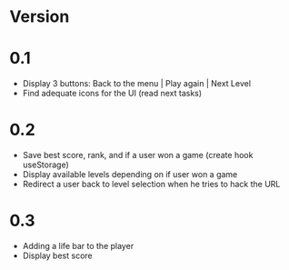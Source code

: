 # Version

# 0.1

- Display 3 buttons: Back to the menu | Play again | Next Level
- Find adequate icons for the UI (read next tasks)

# 0.2

- Save best score, rank, and if a user won a game (create hook useStorage)
- Display available levels depending on if user won a game
- Redirect a user back to level selection when he tries to hack the URL

# 0.3

- Adding a life bar to the player
- Display best score